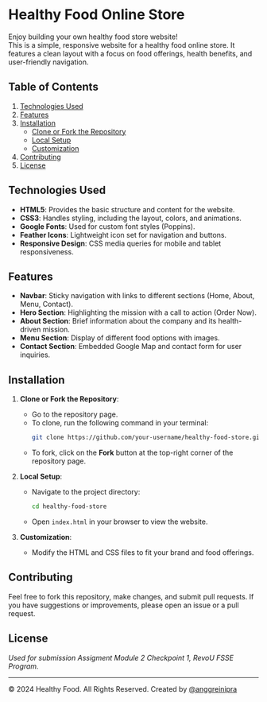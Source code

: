 # Healthy Food Online Store

Enjoy building your own healthy food store website!<br>
This is a simple, responsive website for a healthy food online store. It features a clean layout with a focus on food offerings, health benefits, and user-friendly navigation.

## Table of Contents

1. [Technologies Used](#technologies-used)
2. [Features](#features)
3. [Installation](#installation)
   - [Clone or Fork the Repository](#clone-or-fork-the-repository)
   - [Local Setup](#local-setup)
   - [Customization](#customization)
4. [Contributing](#contributing)
5. [License](#license)

## Technologies Used

- **HTML5**: Provides the basic structure and content for the website.
- **CSS3**: Handles styling, including the layout, colors, and animations.
- **Google Fonts**: Used for custom font styles (Poppins).
- **Feather Icons**: Lightweight icon set for navigation and buttons.
- **Responsive Design**: CSS media queries for mobile and tablet responsiveness.

## Features

- **Navbar**: Sticky navigation with links to different sections (Home, About, Menu, Contact).
- **Hero Section**: Highlighting the mission with a call to action (Order Now).
- **About Section**: Brief information about the company and its health-driven mission.
- **Menu Section**: Display of different food options with images.
- **Contact Section**: Embedded Google Map and contact form for user inquiries.

## Installation

1. **Clone or Fork the Repository**:

   - Go to the repository page.
   - To clone, run the following command in your terminal:
     ```bash
     git clone https://github.com/your-username/healthy-food-store.git
     ```
   - To fork, click on the **Fork** button at the top-right corner of the repository page.

2. **Local Setup**:

   - Navigate to the project directory:
     ```bash
     cd healthy-food-store
     ```
   - Open `index.html` in your browser to view the website.

3. **Customization**:
   - Modify the HTML and CSS files to fit your brand and food offerings.

## Contributing

Feel free to fork this repository, make changes, and submit pull requests. If you have suggestions or improvements, please open an issue or a pull request.

## License

_Used for submission Assigment Module 2 Checkpoint 1, RevoU FSSE Program._

---

© 2024 Healthy Food. All Rights Reserved.
Created by [@anggreinipra](https://www.linkedin.com/in/anggreinipra)
